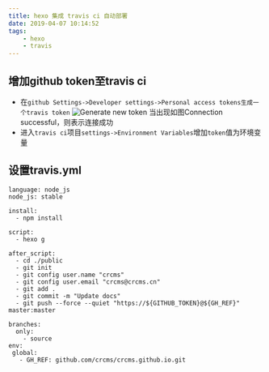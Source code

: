 ```yaml
---
title: hexo 集成 travis ci 自动部署
date: 2019-04-07 10:14:52
tags:
    - hexo
    - travis
---
```


## 增加github token至travis ci
- 在`github Settings->Developer settings->Personal access tokens生成一个travis token`
![](/images/hexo-travis/generate-new-token.png, "Generate new token") 当出现如图Connection successful，则表示连接成功
- 进入`travis ci`项目`settings->Environment Variables`增加`token`值为环境变量

## 设置travis.yml
```$xslt
language: node_js
node_js: stable

install:
  - npm install

script:
  - hexo g

after_script:
  - cd ./public
  - git init
  - git config user.name "crcms"
  - git config user.email "crcms@crcms.cn"
  - git add .
  - git commit -m "Update docs"
  - git push --force --quiet "https://${GITHUB_TOKEN}@${GH_REF}" master:master

branches:
  only:
    - source
env:
 global:
   - GH_REF: github.com/crcms/crcms.github.io.git
```
